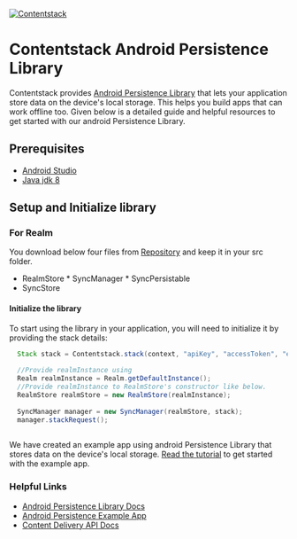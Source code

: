 
[![Contentstack](https://www.contentstack.com/docs/static/images/contentstack.png)](https://www.contentstack.com/)  
  
# Contentstack Android Persistence Library  
  
  
  
Contentstack provides [Android Persistence Library](https://www.contentstack.com/docs/guide/synchronization/using-realm-persistence-library-with-android-sync-sdk) that lets your application store data on the device's local storage. This helps you build apps that can work offline too. Given below is a detailed guide and helpful resources to get started with our android Persistence Library.  
  
## Prerequisites  
  
 * [Android Studio](https://developer.android.com/studio/)  
 * [Java jdk 8](https://www.oracle.com/technetwork/es/java/javase/downloads/jdk8-downloads-2133151.html)  
  
## Setup and Initialize library  
  
   
### For Realm  
  
You download below four files from [Repository](https://github.com/contentstack/contentstack-android-persistence/tree/master/app/src/main/java/com/contentstack/persistence) and keep it in your src folder.   
 * RealmStore * SyncManager * SyncPersistable    
* SyncStore   
  
#### Initialize the library  
  
To start using the library in your application, you will need to initialize it by providing the stack details:  
  
```java
  Stack stack = Contentstack.stack(context, "apiKey", "accessToken", "environment");  
      
  //Provide realmInstance using   
  Realm realmInstance = Realm.getDefaultInstance();  
  //Provide realmInstance to RealmStore's constructor like below.  
  RealmStore realmStore = new RealmStore(realmInstance);  
      
  SyncManager manager = new SyncManager(realmStore, stack);  
  manager.stackRequest();  
   
```  
We have created an example app using android Persistence Library that stores data on the device's local storage. [Read the tutorial](https://github.com/contentstack/contentstack-android-persistence-example) to get started with the example app.   
### Helpful Links  
  
- [Android Persistence Library Docs](https://www.contentstack.com/docs/guide/synchronization/using-realm-persistence-library-with-android-sync-sdk)  
- [Android Persistence Example App](https://github.com/contentstack/contentstack-android-persistence-example)  
- [Content Delivery API Docs](https://contentstack.com/docs/apis/content-delivery-api/)